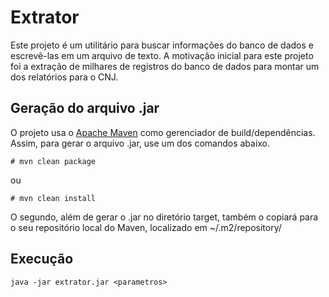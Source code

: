 # Extrator

Este projeto é um utilitário para buscar informações do banco de dados e escrevê-las em um arquivo de texto. A motivação inicial para este projeto foi a extração de milhares de registros do banco de dados para montar um dos relatórios para o CNJ.


## Geração do arquivo .jar

O projeto usa o [Apache Maven](http://maven.apache.org) como gerenciador de build/dependências. Assim, para gerar o arquivo .jar, use um dos comandos abaixo.

``# mvn clean package``

ou 

``# mvn clean install``

O segundo, além de gerar o .jar no diretório target, também o copiará para o seu repositório local do Maven, localizado em ~/.m2/repository/

## Execução

``java -jar extrator.jar <parametros>``

